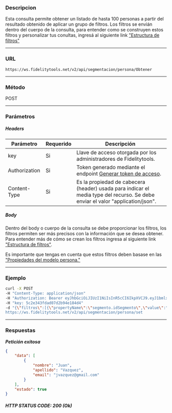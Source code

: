 ### Descripcion
Esta consulta permite obtener un listado de hasta 100 personas a partir del resultado obtenido de aplicar un grupo de filtros.
Los filtros se envián dentro del cuerpo de la consulta, para entender como se construyen estos filtros y personalizar tus conultas, ingresá al siguiente link ["Estructura de filtros"](https://github.com/bebeto-fidelitytools/FidelitytoolsWS/blob/master/docs/consultas/consulta.md)
___

### URL
` https://ws.fidelitytools.net/v2/api/segmentacion/persona/Obtener `
___

### Método
POST
___
### Parámetros

##### Headers

|Parámetro |Requerido |Descripción                 |
|----------|----------|----------------------------|
| key         | Si		 | Llave de acceso otorgada por los administradores de Fidelitytools. |
| Authorization       | Si		 | Token generado mediante el endpoint [Generar token de acceso](https://github.com/bebeto-fidelitytools/FidelitytoolsWS/blob/master/docs/usuario/autenticaci%C3%B3n.md). |
| Content-Type         | Si		 | Es la propiedad de cabecera (header) usada para indicar el  media type del recurso. Se debe enviar el valor "application/json". |

##### Body

Dentro del body o cuerpo de la consulta se debe proporcionar los filtros, los filtros permiten ser más precisos con la información que se desea obtener. Para entender más de cómo se crean los filtros ingresa al siguiente link ["Estructura de filtros"](https://github.com/bebeto-fidelitytools/FidelitytoolsWS/blob/master/docs/consultas/consulta.md).

Es importante que tengas en cuenta que estos filtros deben basase en las ["Propiedades del modelo persona."](https://github.com/bebeto-fidelitytools/FidelitytoolsWS/blob/master/docs/segmentacion/set_personas.md#propiedades-de-la-clase-persona)

___
### Ejemplo
```bash
curl -X POST 
-H "Content-Type: application/json" 
-H "Authorization: Bearer eyJhbGciOiJIUzI1NiIsInR5cCI6IkpXVCJ9.eyJ1bmlxdWVfbmFtZSI6InVzZXJBY2Nlc3NDb25maWciLCJuYmYiOjE1NTYxMjI1NzYsImV4cCI6MTU1NjIwODk3NiwiaWF0IjoxNTU2MTIyNTc2LCJpc3MiOiJodHRwczovL3dzLmZpZGVsaXR5dG9vbHMubmV0L3YyIiwiYXVkIjoiaHR0cHM6Ly93cy5maWRlbGl0eXRvb2xzLm5ldC92MiJ9.lIY6hvvs8kjzAblEQzxkRcj-tVQOJ5Jmkh_ynmeLAe4" 
-H "key: 5c2e343fdad07d2b94e184d4" 
-d "{\"filtros\":[{\"propertyName\":\"segmento.idSegmento\",\"value\":"Mzc4Mg\",\"comparator\":\"Equal\"}],\"select\":[\"apellido\",\"nombre\",\"email\"],\"limit\":1}"
https://ws.fidelitytools.net/v2/api/segmentacion/persona/set
```
___
### Respuestas
***Petición exitosa***
```json
{
    "data": [
        {
            "nombre": "Juan",
            "apellido": "Vazquez",
            "email": "jvazquez@gmail.com"
        }
    ],
    "estado": true
}
```
##### HTTP STATUS CODE: 200 (Ok)
